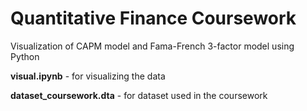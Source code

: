# Quantitative Finance Coursework

Visualization of CAPM model and Fama-French 3-factor model using Python

**visual.ipynb** - for visualizing the data

**dataset_coursework.dta** - for dataset used in the coursework